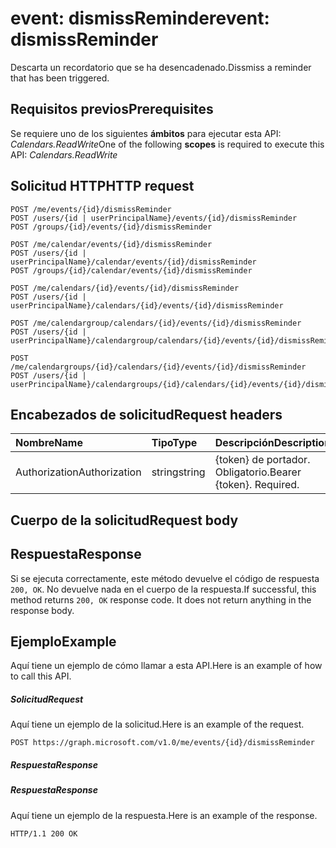 # <a name="event-dismissreminder"></a><span data-ttu-id="b969d-101">event: dismissReminder</span><span class="sxs-lookup"><span data-stu-id="b969d-101">event: dismissReminder</span></span>

<span data-ttu-id="b969d-102">Descarta un recordatorio que se ha desencadenado.</span><span class="sxs-lookup"><span data-stu-id="b969d-102">Dissmiss a reminder that has been triggered.</span></span>

## <a name="prerequisites"></a><span data-ttu-id="b969d-103">Requisitos previos</span><span class="sxs-lookup"><span data-stu-id="b969d-103">Prerequisites</span></span>
<span data-ttu-id="b969d-104">Se requiere uno de los siguientes **ámbitos** para ejecutar esta API: *Calendars.ReadWrite*</span><span class="sxs-lookup"><span data-stu-id="b969d-104">One of the following **scopes** is required to execute this API: *Calendars.ReadWrite*</span></span>
## <a name="http-request"></a><span data-ttu-id="b969d-105">Solicitud HTTP</span><span class="sxs-lookup"><span data-stu-id="b969d-105">HTTP request</span></span>
<!-- { "blockType": "ignored" } -->
```http
POST /me/events/{id}/dismissReminder
POST /users/{id | userPrincipalName}/events/{id}/dismissReminder
POST /groups/{id}/events/{id}/dismissReminder

POST /me/calendar/events/{id}/dismissReminder
POST /users/{id | userPrincipalName}/calendar/events/{id}/dismissReminder
POST /groups/{id}/calendar/events/{id}/dismissReminder

POST /me/calendars/{id}/events/{id}/dismissReminder
POST /users/{id | userPrincipalName}/calendars/{id}/events/{id}/dismissReminder

POST /me/calendargroup/calendars/{id}/events/{id}/dismissReminder
POST /users/{id | userPrincipalName}/calendargroup/calendars/{id}/events/{id}/dismissReminder

POST /me/calendargroups/{id}/calendars/{id}/events/{id}/dismissReminder
POST /users/{id | userPrincipalName}/calendargroups/{id}/calendars/{id}/events/{id}/dismissReminder
```
## <a name="request-headers"></a><span data-ttu-id="b969d-106">Encabezados de solicitud</span><span class="sxs-lookup"><span data-stu-id="b969d-106">Request headers</span></span>
| <span data-ttu-id="b969d-107">Nombre</span><span class="sxs-lookup"><span data-stu-id="b969d-107">Name</span></span>       | <span data-ttu-id="b969d-108">Tipo</span><span class="sxs-lookup"><span data-stu-id="b969d-108">Type</span></span> | <span data-ttu-id="b969d-109">Descripción</span><span class="sxs-lookup"><span data-stu-id="b969d-109">Description</span></span>|
|:---------------|:--------|:----------|
| <span data-ttu-id="b969d-110">Authorization</span><span class="sxs-lookup"><span data-stu-id="b969d-110">Authorization</span></span>  | <span data-ttu-id="b969d-111">string</span><span class="sxs-lookup"><span data-stu-id="b969d-111">string</span></span>  | <span data-ttu-id="b969d-p101">{token} de portador. Obligatorio.</span><span class="sxs-lookup"><span data-stu-id="b969d-p101">Bearer {token}. Required.</span></span> |

## <a name="request-body"></a><span data-ttu-id="b969d-114">Cuerpo de la solicitud</span><span class="sxs-lookup"><span data-stu-id="b969d-114">Request body</span></span>

## <a name="response"></a><span data-ttu-id="b969d-115">Respuesta</span><span class="sxs-lookup"><span data-stu-id="b969d-115">Response</span></span>

<span data-ttu-id="b969d-p102">Si se ejecuta correctamente, este método devuelve el código de respuesta `200, OK`. No devuelve nada en el cuerpo de la respuesta.</span><span class="sxs-lookup"><span data-stu-id="b969d-p102">If successful, this method returns `200, OK` response code. It does not return anything in the response body.</span></span>

## <a name="example"></a><span data-ttu-id="b969d-118">Ejemplo</span><span class="sxs-lookup"><span data-stu-id="b969d-118">Example</span></span>
<span data-ttu-id="b969d-119">Aquí tiene un ejemplo de cómo llamar a esta API.</span><span class="sxs-lookup"><span data-stu-id="b969d-119">Here is an example of how to call this API.</span></span>
##### <a name="request"></a><span data-ttu-id="b969d-120">Solicitud</span><span class="sxs-lookup"><span data-stu-id="b969d-120">Request</span></span>
<span data-ttu-id="b969d-121">Aquí tiene un ejemplo de la solicitud.</span><span class="sxs-lookup"><span data-stu-id="b969d-121">Here is an example of the request.</span></span>
<!-- {
  "blockType": "request",
  "name": "event_dismissreminder"
}-->
```http
POST https://graph.microsoft.com/v1.0/me/events/{id}/dismissReminder
```

##### <a name="response"></a><span data-ttu-id="b969d-122">Respuesta</span><span class="sxs-lookup"><span data-stu-id="b969d-122">Response</span></span>
##### <a name="response"></a><span data-ttu-id="b969d-123">Respuesta</span><span class="sxs-lookup"><span data-stu-id="b969d-123">Response</span></span>
<span data-ttu-id="b969d-124">Aquí tiene un ejemplo de la respuesta.</span><span class="sxs-lookup"><span data-stu-id="b969d-124">Here is an example of the response.</span></span>
<!-- {
  "blockType": "response",
  "truncated": true
} -->
```http
HTTP/1.1 200 OK
```

<!-- uuid: 8fcb5dbc-d5aa-4681-8e31-b001d5168d79
2015-10-25 14:57:30 UTC -->
<!-- {
  "type": "#page.annotation",
  "description": "event: dismissReminder",
  "keywords": "",
  "section": "documentation",
  "tocPath": ""
}-->
